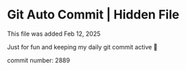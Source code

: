 # Git Auto Commit | Hidden File

This file was added Feb 12, 2025

Just for fun and keeping my daily git commit active 🤪

commit number: 2889
